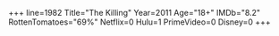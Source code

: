 +++
line=1982
Title="The Killing"
Year=2011
Age="18+"
IMDb="8.2"
RottenTomatoes="69%"
Netflix=0
Hulu=1
PrimeVideo=0
Disney=0
+++

